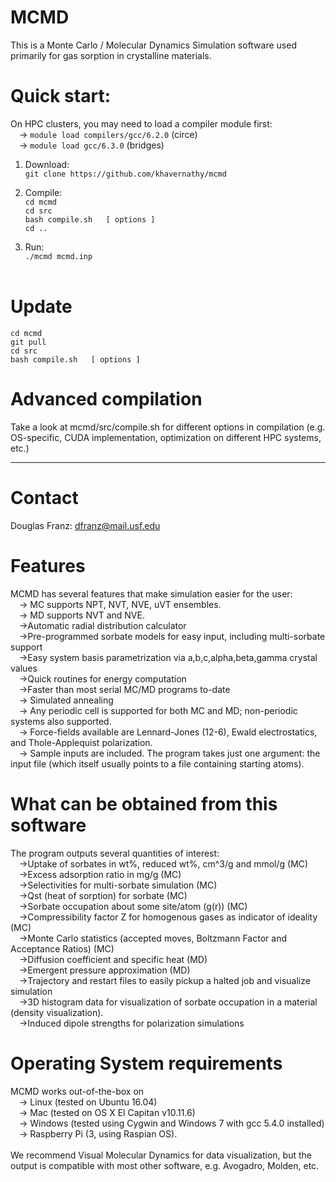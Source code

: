 # MCMD
This is a Monte Carlo / Molecular Dynamics Simulation software used primarily for gas sorption in crystalline materials. 

# Quick start:
On HPC clusters, you may need to load a compiler module first:  <br />
&emsp;-> `module load compilers/gcc/6.2.0` (circe)  <br />
&emsp;-> `module load gcc/6.3.0` (bridges) <br />
1) Download: <br />
`git clone https://github.com/khavernathy/mcmd` <br />

2) Compile: <br />
`cd mcmd` <br />
`cd src` <br />
`bash compile.sh   [ options ]` <br />
`cd ..` <br />

3) Run: <br />
`./mcmd mcmd.inp`<br /><br />  
  
# Update
`cd mcmd` <br />
`git pull` <br />
`cd src` <br />
`bash compile.sh   [ options ]` <br />

# Advanced compilation
Take a look at mcmd/src/compile.sh for different options in compilation (e.g. OS-specific, CUDA implementation, optimization on different HPC systems, etc.)

<hr />

# Contact
Douglas Franz: dfranz@mail.usf.edu

# Features
MCMD has several features that make simulation easier for the user:<br />
&emsp;-> MC supports NPT, NVT, NVE, uVT ensembles.  <br />
&emsp;-> MD supports NVT and NVE.  <br />
&emsp;->Automatic radial distribution calculator<br />
&emsp;->Pre-programmed sorbate models for easy input, including multi-sorbate support<br />
&emsp;->Easy system basis parametrization via a,b,c,alpha,beta,gamma crystal values<br />
&emsp;->Quick routines for energy computation<br />
&emsp;->Faster than most serial MC/MD programs to-date<br />
&emsp;-> Simulated annealing<br />
&emsp;-> Any periodic cell is supported for both MC and MD; non-periodic systems also supported.<br />
&emsp;-> Force-fields available are Lennard-Jones (12-6), Ewald electrostatics, and Thole-Applequist polarization.<br />
&emsp;-> Sample inputs are included. The program takes just one argument: the input file (which itself usually points to a file containing starting atoms).<br />

# What can be obtained from this software
The program outputs several quantities of interest:<br />
&emsp;->Uptake of sorbates in wt%, reduced wt%, cm^3/g and mmol/g (MC)<br />
&emsp;->Excess adsorption ratio in mg/g (MC)<br />
&emsp;->Selectivities for multi-sorbate simulation (MC)<br />
&emsp;->Qst (heat of sorption) for sorbate (MC)<br />
&emsp;->Sorbate occupation about some site/atom (g(r)) (MC)<br />
&emsp;->Compressibility factor Z for homogenous gases as indicator of ideality (MC)<br />
&emsp;->Monte Carlo statistics (accepted moves, Boltzmann Factor and Acceptance Ratios) (MC)<br />
&emsp;->Diffusion coefficient and specific heat (MD)<br />
&emsp;->Emergent pressure approximation (MD)<br />
&emsp;->Trajectory and restart files to easily pickup a halted job and visualize simulation<br />
&emsp;->3D histogram data for visualization of sorbate occupation in a material (density visualization).<br />
&emsp;->Induced dipole strengths for polarization simulations<br />

# Operating System requirements
MCMD works out-of-the-box on <br />
&emsp;-> Linux (tested on Ubuntu 16.04)<br />
&emsp;-> Mac (tested on OS X El Capitan v10.11.6)<br />
&emsp;-> Windows (tested using Cygwin and Windows 7 with gcc 5.4.0 installed)<br />
&emsp;-> Raspberry Pi (3, using Raspian OS).<br /><br />
We recommend Visual Molecular Dynamics for data visualization, but the output is compatible with most other software, e.g. Avogadro, Molden, etc.<br />

<!--
# TODO
-> MD: fix the MD rotations via quaternion..<br />
-> MC: Tang-Toennies potential, or other ones<br />
-> MC: maybe, speed up by adjusting energy by the 1 particle that is changed.<br /> 
-> MC: add multi-sorb Qst calculator<br />
-> MC: speed up via GPU for polarization routine <br />
-> MC: add Phast2 model<br />
-> MD: Make stat-mech pressure, specific heat calculators. Make sure temperature is calculated correctly<br />
-> MD: add polarizable force calculator <br />
-> MC: add more sorbate models from literature<br />
-> MC: Use openMP or fork() for energy tasks<br />
-> change timing/string stuff for icpc compatibility<br />
-> openMPI/MPI for easy isotherm<br />
-> investigate NVE; and escape-artist molecules in displace MC moves (S.A.) <br />
-> MC: change fugacity dynamically in S.A. if threshold is crossed<br />
-> MC/MD: multi-sorbate histograms<br />
-> MD: No-PBC GPU algorithm (already did PBC)<br />
-> MC: multi-box? (GEMC) <br />
-> MC/MD: non-rigid (vibrating/bending/stretching potentials) for sorbates<br />
-> MC: use GPU for RD/ES, potential to cut ~8% time<br />
-->
